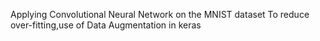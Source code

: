 
Applying Convolutional Neural Network on the MNIST dataset
To reduce over-fitting,use of Data Augmentation in keras
